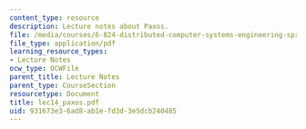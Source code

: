 ```yaml
---
content_type: resource
description: Lecture notes about Paxos.
file: /media/courses/6-824-distributed-computer-systems-engineering-spring-2006/931673e36ad8ab1efd3d3e5dcb240485_lec14_paxos.pdf
file_type: application/pdf
learning_resource_types:
- Lecture Notes
ocw_type: OCWFile
parent_title: Lecture Notes
parent_type: CourseSection
resourcetype: Document
title: lec14_paxos.pdf
uid: 931673e3-6ad8-ab1e-fd3d-3e5dcb240485
---
```

